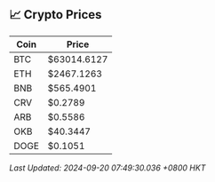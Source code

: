 ## 📈 Crypto Prices

| Coin | Price |
| ---- | ----- |
| BTC | $63014.6127 |
| ETH | $2467.1263 |
| BNB | $565.4901 |
| CRV | $0.2789 |
| ARB | $0.5586 |
| OKB | $40.3447 |
| DOGE | $0.1051 |

_Last Updated: 2024-09-20 07:49:30.036 +0800 HKT_